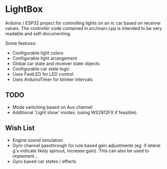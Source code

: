 # LightBox
Arduino / ESP32 project for controlling lights on an rc car based on receiver values. 
The controller code contained in src/main.cpp is intended to be very readable and self-documenting.

Some features: 

- Configurable light colors
- Configurable light arrangement
- Global car state and receiver state objects
- Configurable car state logic
- Uses FastLED for LED control
- Uses ArduinoTimer for blinker intervals


## TODO

- Mode switching based on Aux channel
- Additional 'Light show' modes. (using WS2812FX if feasible). 

## Wish List

- Engine sound simulation
- Gyro channel passthrough for rule based gain adjustments (eg. if lateral g's indicate likely spinout, increase gain). This can also be used to implement...
- Gyro based car states / effects
